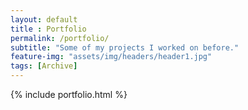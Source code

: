 ```yaml
--- 
layout: default
title : Portfolio 
permalink: /portfolio/
subtitle: "Some of my projects I worked on before." 
feature-img: "assets/img/headers/header1.jpg"
tags: [Archive]
---
```


{% include portfolio.html %}